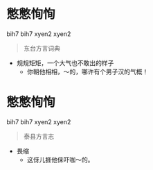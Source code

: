 # 憋憋恂恂
bih7 bih7 xyen2 xyen2
> 东台方言词典
- 规规矩矩，一个大气也不敢出的样子
  - 你朝他相相，～的，哪许有个男子汉的气概！

# 憋憋恂恂
bih7 bih7 xyen2 xyen2
> 泰县方言志
- 畏缩
  - 这伢儿捱他俫吓咖～的。
